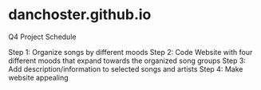 # danchoster.github.io
Q4 Project Schedule

Step 1: Organize songs by different moods
Step 2: Code Website with four different moods that expand towards the organized song groups
Step 3: Add description/information to selected songs and artists
Step 4: Make website appealing